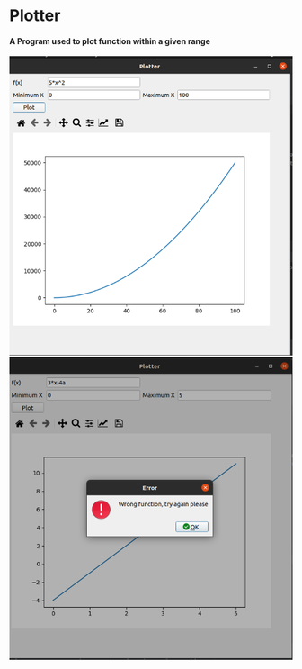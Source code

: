# Plotter
#### A Program used to plot function within a given range

![alt text](https://github.com/ahmedibrahim404/Plotter/blob/main/1.png?raw=true)
![alt text](https://github.com/ahmedibrahim404/Plotter/blob/main/2.png?raw=true)
